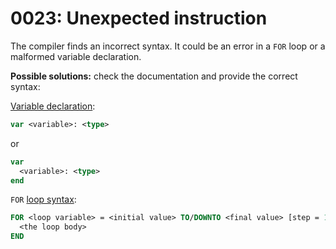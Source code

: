 # 0023: Unexpected instruction

The compiler finds an incorrect syntax. It could be an error in a `FOR` loop or a malformed variable declaration.

**Possible solutions:** check the documentation and provide the correct syntax:

[Variable declaration](../../coding/variables.md#declaring-a-variable-type):

```pascal
var <variable>: <type>
```

or

```pascal
var
  <variable>: <type>
end
```

`FOR` [loop syntax](../../coding/loops.md#for..end):

```pascal
FOR <loop variable> = <initial value> TO/DOWNTO <final value> [step = 1]
  <the loop body>
END
```
